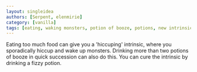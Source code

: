 ```yaml
---
layout: singleidea
authors: [Serpent, elenmirie]
category: [vanilla]
tags: [eating, waking monsters, potion of booze, potions, new intrinsic]
---
```

Eating too much food can give you a 'hiccuping' intrinsic, where you sporadically hiccup and wake up monsters. Drinking more than two potions of booze in quick succession can also do this. You can cure the intrinsic by drinking a fizzy potion.

